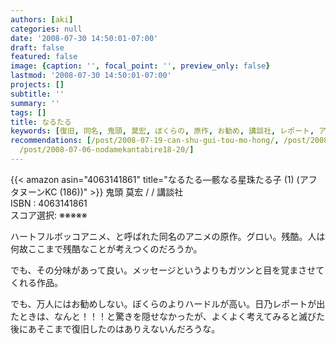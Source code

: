```yaml
---
authors: [aki]
categories: null
date: '2008-07-30 14:50:01-07:00'
draft: false
featured: false
image: {caption: '', focal_point: '', preview_only: false}
lastmod: '2008-07-30 14:50:01-07:00'
projects: []
subtitle: ''
summary: ''
tags: []
title: なるたる
keywords: [復旧, 同名, 鬼頭, 莫宏, ぼくらの, 原作, お勧め, 講談社, レポート, アニメ]
recommendations: [/post/2008-07-19-can-shu-gui-tou-mo-hong/, /post/2008-06-22-bokurano-alternative/,
  /post/2008-07-06-nodamekantabire18-20/]
---
```


{{< amazon asin="4063141861" title="なるたる―骸なる星珠たる子 (1) (アフタヌーンKC (186))" >}}
鬼頭 莫宏 / / 講談社  
ISBN : 4063141861  
スコア選択: ※※※※※  
  
ハートフルボッコアニメ、と呼ばれた同名のアニメの原作。グロい。残酷。人は何故ここまで残酷なことが考えつくのだろうか。  
  
でも、その分味があって良い。メッセージというよりもガツンと目を覚まさせてくれる作品。  
  
でも、万人にはお勧めしない。ぼくらのよりハードルが高い。日乃レポートが出たときは、なんと！！！と驚きを隠せなかったが、よくよく考えてみると滅びた後にあそこまで復旧したのはありえないんだろうな。